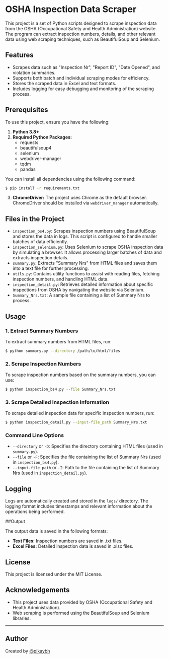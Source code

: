 # OSHA Inspection Data Scraper

This project is a set of Python scripts designed to scrape inspection data from the OSHA (Occupational Safety and Health Administration) website. The program can extract inspection numbers, details, and other relevant data using web scraping techniques, such as BeautifulSoup and Selenium.

## Features

- Scrapes data such as "Inspection Nr", "Report ID", "Date Opened", and violation summaries.
- Supports both batch and individual scraping modes for efficiency.
- Stores the scraped data in Excel and text formats.
- Includes logging for easy debugging and monitoring of the scraping process.

## Prerequisites

To use this project, ensure you have the following:

1. **Python 3.8+**
2. **Required Python Packages:**
    - requests
    - beautifulsoup4
    - selenium
    - webdriver-manager
    - tqdm
    - pandas

You can install all dependencies using the following command:

```bash
$ pip install -r requirements.txt
```

3. **ChromeDriver:** The project uses Chrome as the default browser. ChromeDriver should be installed via `webdriver_manager` automatically.

## Files in the Project

- `inspection_bs4.py`: Scrapes inspection numbers using BeautifulSoup and stores the data in logs. This script is configured to handle smaller batches of data efficiently.
- `inspection_selenium.py`: Uses Selenium to scrape OSHA inspection data by simulating a browser. It allows processing larger batches of data and extracts inspection details.
- `summary.py`: Extracts "Summary Nrs" from HTML files and saves them into a text file for further processing.
- `utils.py`: Contains utility functions to assist with reading files, fetching inspection numbers, and handling HTML data.
- `inspection_detail.py`: Retrieves detailed information about specific inspections from OSHA by navigating the website via Selenium.
- `Summary_Nrs.txt`: A sample file containing a list of Summary Nrs to process.

## Usage

### 1. Extract Summary Numbers

To extract summary numbers from HTML files, run:

```bash
$ python summary.py --directory /path/to/html/files
```

### 2. Scrape Inspection Numbers

To scrape inspection numbers based on the summary numbers, you can use:

```bash
$ python inspection_bs4.py --file Summary_Nrs.txt
```

### 3. Scrape Detailed Inspection Information

To scrape detailed inspection data for specific inspection numbers, run:

```bash
$ python inspection_detail.py --input-file_path Summary_Nrs.txt
```

### Command Line Options

- `--directory` or `-D`: Specifies the directory containing HTML files (used in `summary.py`).
- `--file` or `-F`: Specifies the file containing the list of Summary Nrs (used in `inspection_bs4.py`).
- `--input-file_path` or `-I`: Path to the file containing the list of Summary Nrs (used in `inspection_detail.py`).

## Logging

Logs are automatically created and stored in the `logs/` directory. The logging format includes timestamps and relevant information about the operations being performed.

##Output

The output data is saved in the following formats:

- **Text Files:** Inspection numbers are saved in .txt files.
- **Excel Files:** Detailed inspection data is saved in .xlsx files.

## License

This project is licensed under the MIT License.

## Acknowledgements

- This project uses data provided by OSHA (Occupational Safety and Health Administration).
- Web scraping is performed using the BeautifulSoup and Selenium libraries.

---

## Author

Created by [@pikaybh](https://github.com/pikaybh)

